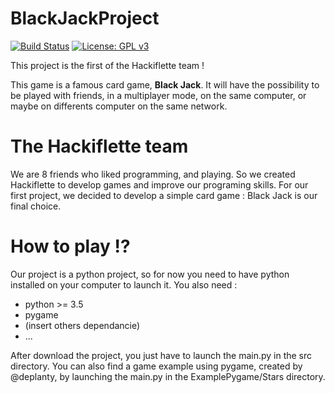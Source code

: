 # BlackJackProject

[![Build Status](https://travis-ci.com/Hackiflette/BlackJackProject.svg?branch=bug_fix)](https://travis-ci.com/Hackiflette/BlackJackProject)
[![License: GPL v3](https://img.shields.io/badge/License-GPL%20v3-blue.svg)](https://www.gnu.org/licenses/gpl-3.0)

This project is the first of the Hackiflette team !

This game is a famous card game, **Black Jack**. It will have the possibility to be played with friends, in a multiplayer mode, on the same computer, or maybe on differents computer on the same network.

# The Hackiflette team

We are 8 friends  who liked programming, and playing. So we created Hackiflette to develop games and improve our programing skills.
For our first project, we decided to develop a simple card game : Black Jack is our final choice.

# How to play !?

Our project is a python project, so for now you need to have python installed on your computer to launch it.
You also need :
* python >= 3.5 
* pygame
* (insert others dependancie)
* ...

After download the project, you just have to launch the main.py in the src directory.
You can also find a game example using pygame, created by @deplanty, by launching the main.py in the ExamplePygame/Stars directory.